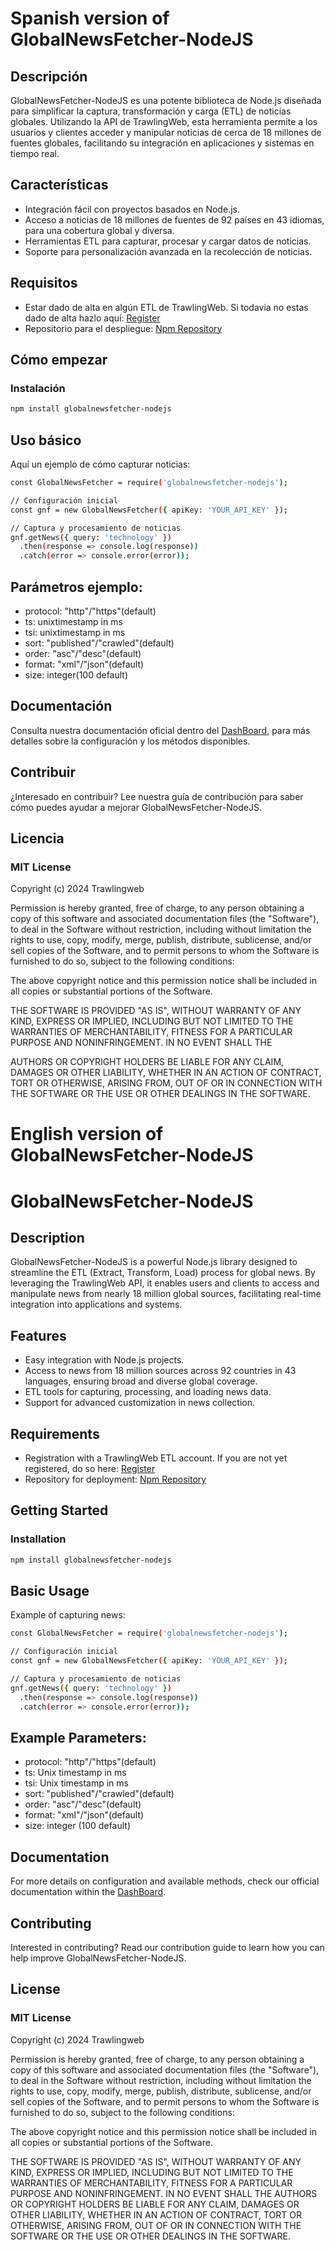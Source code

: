 # Spanish version of GlobalNewsFetcher-NodeJS

## Descripción

GlobalNewsFetcher-NodeJS es una potente biblioteca de Node.js diseñada para simplificar la captura, transformación y carga (ETL) de noticias globales. Utilizando la API de TrawlingWeb, esta herramienta permite a los usuarios y clientes acceder y manipular noticias de cerca de 18 millones de fuentes globales, facilitando su integración en aplicaciones y sistemas en tiempo real.

## Características

- Integración fácil con proyectos basados en Node.js.
- Acceso a noticias de 18 millones de fuentes de 92 países en 43 idiomas, para una cobertura global y diversa.
- Herramientas ETL para capturar, procesar y cargar datos de noticias.
- Soporte para personalización avanzada en la recolección de noticias.

## Requisitos
- Estar dado de alta en algún ETL de TrawlingWeb. Si todavia no estas dado de alta hazlo aquí: [Register](https://dashboard.trawlingweb.com/register)
- Repositorio para el despliegue: [Npm Repository](https://www.npmjs.com/package/trawlingweb)

## Cómo empezar

### Instalación

```bash
npm install globalnewsfetcher-nodejs
```

## Uso básico
Aquí un ejemplo de cómo capturar noticias:

```bash
const GlobalNewsFetcher = require('globalnewsfetcher-nodejs');

// Configuración inicial
const gnf = new GlobalNewsFetcher({ apiKey: 'YOUR_API_KEY' });

// Captura y procesamiento de noticias
gnf.getNews({ query: 'technology' })
  .then(response => console.log(response))
  .catch(error => console.error(error));
```

## Parámetros ejemplo:
- protocol: "http"/"https"(default)
- ts: unixtimestamp in ms
- tsi: unixtimestamp in ms
- sort: "published"/"crawled"(default)
- order: "asc"/"desc"(default)
- format: "xml"/"json"(default)
- size: integer(100 default)


## Documentación
Consulta nuestra documentación oficial dentro del [DashBoard](https://dashboard.trawlingweb.com/), para más detalles sobre la configuración y los métodos disponibles. 

## Contribuir
¿Interesado en contribuir? Lee nuestra guía de contribución para saber cómo puedes ayudar a mejorar GlobalNewsFetcher-NodeJS.

## Licencia
### MIT License

Copyright (c) 2024 Trawlingweb

Permission is hereby granted, free of charge, to any person obtaining a copy
of this software and associated documentation files (the "Software"), to deal
in the Software without restriction, including without limitation the rights
to use, copy, modify, merge, publish, distribute, sublicense, and/or sell
copies of the Software, and to permit persons to whom the Software is
furnished to do so, subject to the following conditions:

The above copyright notice and this permission notice shall be included in all
copies or substantial portions of the Software.

THE SOFTWARE IS PROVIDED "AS IS", WITHOUT WARRANTY OF ANY KIND, EXPRESS OR
IMPLIED, INCLUDING BUT NOT LIMITED TO THE WARRANTIES OF MERCHANTABILITY,
FITNESS FOR A PARTICULAR PURPOSE AND NONINFRINGEMENT. IN NO EVENT SHALL THE

AUTHORS OR COPYRIGHT HOLDERS BE LIABLE FOR ANY CLAIM, DAMAGES OR OTHER
LIABILITY, WHETHER IN AN ACTION OF CONTRACT, TORT OR OTHERWISE, ARISING FROM,
OUT OF OR IN CONNECTION WITH THE SOFTWARE OR THE USE OR OTHER DEALINGS IN THE
SOFTWARE.


# English version of GlobalNewsFetcher-NodeJS

# GlobalNewsFetcher-NodeJS

## Description

GlobalNewsFetcher-NodeJS is a powerful Node.js library designed to streamline the ETL (Extract, Transform, Load) process for global news. By leveraging the TrawlingWeb API, it enables users and clients to access and manipulate news from nearly 18 million global sources, facilitating real-time integration into applications and systems.

## Features

- Easy integration with Node.js projects.
- Access to news from 18 million sources across 92 countries in 43 languages, ensuring broad and diverse global coverage.
- ETL tools for capturing, processing, and loading news data.
- Support for advanced customization in news collection.

## Requirements
- Registration with a TrawlingWeb ETL account. If you are not yet registered, do so here: [Register](https://dashboard.trawlingweb.com/register)
- Repository for deployment: [Npm Repository](https://www.npmjs.com/package/trawlingweb)

## Getting Started

### Installation
```bash
npm install globalnewsfetcher-nodejs
```

## Basic Usage
Example of capturing news:
```bash
const GlobalNewsFetcher = require('globalnewsfetcher-nodejs');

// Configuración inicial
const gnf = new GlobalNewsFetcher({ apiKey: 'YOUR_API_KEY' });

// Captura y procesamiento de noticias
gnf.getNews({ query: 'technology' })
  .then(response => console.log(response))
  .catch(error => console.error(error));
```

## Example Parameters:
- protocol: "http"/"https"(default)
- ts: Unix timestamp in ms
- tsi: Unix timestamp in ms
- sort: "published"/"crawled"(default)
- order: "asc"/"desc"(default)
- format: "xml"/"json"(default)
- size: integer (100 default)


## Documentation
For more details on configuration and available methods, check our official documentation within the [DashBoard](https://dashboard.trawlingweb.com/).

## Contributing
Interested in contributing? Read our contribution guide to learn how you can help improve GlobalNewsFetcher-NodeJS.

## License
### MIT License

Copyright (c) 2024 Trawlingweb

Permission is hereby granted, free of charge, to any person obtaining a copy of this software and associated documentation files (the "Software"), to deal in the Software without restriction, including without limitation the rights to use, copy, modify, merge, publish, distribute, sublicense, and/or sell copies of the Software, and to permit persons to whom the Software is furnished to do so, subject to the following conditions:

The above copyright notice and this permission notice shall be included in all copies or substantial portions of the Software.

THE SOFTWARE IS PROVIDED "AS IS", WITHOUT WARRANTY OF ANY KIND, EXPRESS OR IMPLIED, INCLUDING BUT NOT LIMITED TO THE WARRANTIES OF MERCHANTABILITY, FITNESS FOR A PARTICULAR PURPOSE AND NONINFRINGEMENT. IN NO EVENT SHALL THE AUTHORS OR COPYRIGHT HOLDERS BE LIABLE FOR ANY CLAIM, DAMAGES OR OTHER LIABILITY, WHETHER IN AN ACTION OF CONTRACT, TORT OR OTHERWISE, ARISING FROM, OUT OF OR IN CONNECTION WITH THE SOFTWARE OR THE USE OR OTHER DEALINGS IN THE SOFTWARE.

